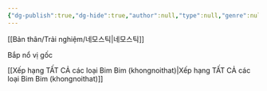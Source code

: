 ```yaml
---
{"dg-publish":true,"dg-hide":true,"author":null,"type":null,"genre":null,"tags":["food","snack"],"title":"Ăn vặt","permalink":"/ban-than/trai-nghiem/an-vat/","hide":true,"dgPassFrontmatter":true}
---
```



[[Bản thân/Trải nghiệm/네모스틱\|네모스틱]]

Bắp nổ vị gốc




[[Xếp hạng TẤT CẢ các loại Bim Bim (khongnoithat)\|Xếp hạng TẤT CẢ các loại Bim Bim (khongnoithat)]]
